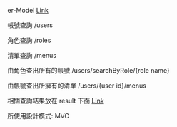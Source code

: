 er-Model [Link](https://github.com/hcc444/usermanagement/blob/master/er-model.jpg)

帳號查詢
/users

角色查詢
/roles

清單查詢
/menus

由角色查出所有的帳號
/users/searchByRole/{role name}

由帳號查出所擁有的清單
/users/{user id}/menus

相關查詢結果放在 result 下面 [Link](https://github.com/hcc444/usermanagement/tree/master/result)

所使用設計模式: MVC